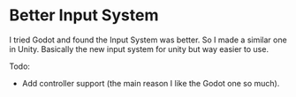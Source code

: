 # Better Input System
I tried Godot and found the Input System was better. So I made a similar one in Unity. Basically the new input system for unity but way easier to use.


Todo:
  - Add controller support (the main reason I like the Godot one so much).
